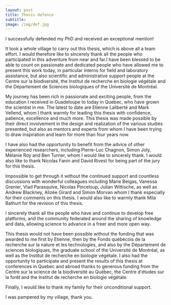 ```yaml
---
layout: post
title: Thesis defence
subtitle:
image: /img/def.jpg
---
```


I successfully defended my PhD and received an exceptional mention!

It took a whole village to carry out this thesis, which is above all a team effort. I would therefore like to sincerely thank all the people who participated in this adventure from near and far.I have been blessed to be able to count on passionate and dedicated people who have allowed me to present this work today, in particular interns for field and laboratory assistance, but also scientific and administrative support people at the Centre sur la biodiversité, the Institut de recherche en biologie végétale and the Département de Sciences biologiques of the Université de Montréal.  

My journey has been rich in passionate and exciting people, from the education I received in Guadeloupe to today in Quebec, who have grown the scientist in me. The latest to date are Etienne Laliberté and Mark Vellend, whom I thank warmly for leading this thesis with confidence, patience, excellence and much more. This thesis was made possible by their direct involvement in the design and realization of the various studies presented, but also as mentors and experts from whom I have been trying to draw inspiration and learn for more than four years now.  

I have also had the opportunity to benefit from the advice of other experienced researchers, including Pierre-Luc Chagnon, Simon Joly, Mélanie Roy and Ben Turner, whom I would like to sincerely thank. I would also like to thank Nicolas Fanin and David Rivest for being part of the jury for this thesis.  

Impossible to get through it without the continued support and countless discussions with wonderful colleagues including Marie Beigas, Vanessa Grenier, Vlad Parasquive, Nicolas Pinceloup, Julian Wittische, as well as Andrew Blackney, Alizée Girard and Simon Morvan whom I thank especially for their comments on this thesis. I would also like to warmly thank Mila Bathurt for the revision of this thesis.  

I sincerely thank all the people who have and continue to develop free platforms, and the community federated around the sharing of knowledge and data, allowing science to advance in a freer and more open way.  

This thesis would not have been possible without the funding that was awarded to me first by Etienne, then by the Fonds québécois de la recherche sur la nature et les technologies, and also by the Département de sciences biologiques, the graduate school of the Université de Montréal, as well as the Institut de recherche en biologie végétale. I also had the opportunity to participate and present the results of this thesis at conferences in Quebec and abroad thanks to generous funding from the Centre sur la science de la biodiversité au Québec, the Centre d'études sur la forêt and the Institut de recherche en biologie végétale.  

Finally, I would like to thank my family for their unconditional support.  

I was pampered by my village, thank you.
